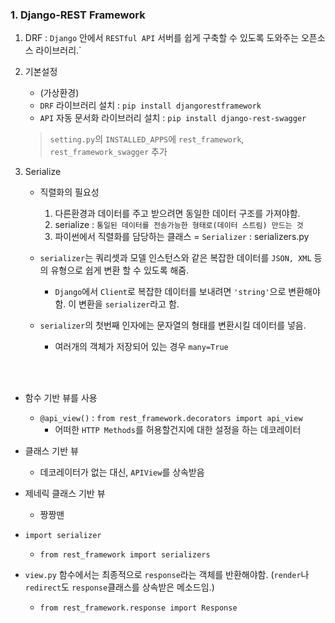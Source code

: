 ### 1. Django-REST Framework

1. DRF : `Django` 안에서 `RESTful API` 서버를 쉽게 구축할 수 있도록 도와주는 오픈소스 라이브러리.`

2. 기본설정
    - (가상환경)
    - `DRF` 라이브러리 설치 : `pip install djangorestframework`
    - `API` 자동 문서화 라이브러리 설치 : `pip install django-rest-swagger`
    
    > `setting.py`의 `INSTALLED_APPS`에 `rest_framework`, `rest_framework_swagger` 추가

3. Serialize
    - 직렬화의 필요성
        1. 다른환경과 데이터를 주고 받으려면 동일한 데이터 구조를 가져야함.
        2. serialize : `통일된 데이터를 전송가능한 형태로(데이터 스트림) 만드는 것`
        3. 파이썬에서 직렬화를 담당하는 클래스 = `Serializer` : serializers.py
        
    - `serializer`는 쿼리셋과 모델 인스턴스와 같은 복잡한 데이터를 `JSON, XML` 등의 유형으로 쉽게 변환 할 수 있도록 해줌.
        - `Django`에서 `Client`로 복잡한 데이터를 보내려면 `'string'`으로 변환해야함. 이 변환을 `serializer`라고 함. 
       
    - `serializer`의 첫번째 인자에는 문자열의 형태를 변환시킬 데이터를 넣음.
        - 여러개의 객체가 저장되어 있는 경우 `many=True`

<br>
<br>

- 함수 기반 뷰를 사용
    - `@api_view()` : `from rest_framework.decorators import api_view`
        - 어떠한 `HTTP Methods`를 허용할건지에 대한 설정을 하는 데코레이터

- 클래스 기반 뷰
    - 데코레이터가 없는 대신, `APIView`를 상속받음

- 제네릭 클래스 기반 뷰
    - 짱짱맨

- `import serializer`
    - `from rest_framework import serializers`

- `view.py` 함수에서는 최종적으로 `response`라는 객체를 반환해야함. (`render`나 `redirect`도 `response`클래스를 상속받은 메소드임.)
    - `from rest_framework.response import Response`








